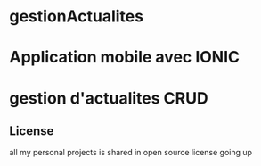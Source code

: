 # gestionActualites
# Application mobile avec IONIC
# gestion d'actualites CRUD





## License
all my personal projects is shared in open source license
going up
